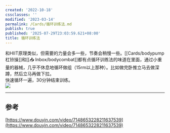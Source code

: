 ```yaml
---
created: '2022-10-18'
cssclasses: ''
modified: '2023-03-14'
permalink: /Cards/循环训练法.md
publish: true
published: '2025-07-29T23:03:59.621+08:00'
title: 循环训练法
---
```

和HIIT原理类似，但需要的力量会多一些，节奏会稍慢一些。[[Cards/bodypump杠铃操]]和[[📥 Inbox/bodycombat]]都有点循环训练法的味道在里面，通过小重量的器械，几乎不休息地循环做组（15rm以上那种）。比如做完卧推立马去做深蹲，然后立马再做下拉。  
快速循环一遍，30分钟结束训练。  
![](https://img.oldwinter.top/20221018183145.png)

---

## 参考

[https://www.douyin.com/video/7148653228211637539](https://www.douyin.com/video/7148653228211637539)
